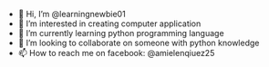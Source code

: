 - 👋 Hi, I’m @learningnewbie01
- 👀 I’m interested in creating computer application
- 🌱 I’m currently learning python programming language
- 💞️ I’m looking to collaborate on someone with python knowledge
- 📫 How to reach me on facebook: @amielenqiuez25

<!---
learningnewbie01/learningnewbie01 is a ✨ special ✨ repository because its `README.md` (this file) appears on your GitHub profile.
You can click the Preview link to take a look at your changes.
--->
